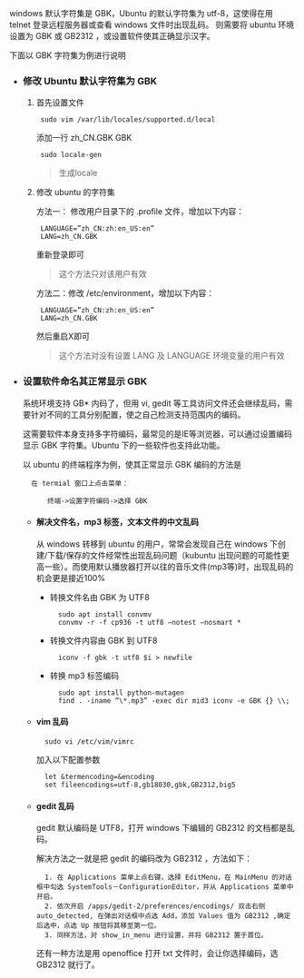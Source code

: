 windows 默认字符集是 GBK，Ubuntu 的默认字符集为 utf-8，这使得在用 telnet 登录远程服务器或查看 windows 文件时出现乱码。
则需要将 ubuntu 环境设置为 GBK 或  GB2312 ，或设置软件使其正确显示汉字。

下面以 GBK 字符集为例进行说明

- ### 修改 Ubuntu 默认字符集为 GBK

    1. 首先设置文件

            sudo vim /var/lib/locales/supported.d/local

        添加一行 zh_CN.GBK GBK

            sudo locale-gen
        > 生成locale

    2. 修改 ubuntu 的字符集

        方法一： 修改用户目录下的 .profile 文件，增加以下内容：

            LANGUAGE=”zh_CN:zh:en_US:en”
            LANG=zh_CN.GBK

        重新登录即可
        > 这个方法只对该用户有效

        方法二：修改 /etc/environment，增加以下内容：

            LANGUAGE=”zh_CN:zh:en_US:en”
            LANG=zh_CN.GBK

        然后重启X即可
        > 这个方法对没有设置 LANG 及 LANGUAGE 环境变量的用户有效

- ### 设置软件命名其正常显示 GBK

    系统环境支持 GB* 内码了，但用 vi, gedit 等工具访问文件还会继续乱码，需要针对不同的工具分别配置，使之自己检测支持范围内的编码。

    这需要软件本身支持多字符编码，最常见的是IE等浏览器，可以通过设置编码显示 GBK 字符集。Ubuntu 下的一些软件也支持此功能。

    以 ubuntu 的终端程序为例，使其正常显示 GBK 编码的方法是

        在 termial 窗口上点击菜单：

            终端->设置字符编码->选择 GBK

    - #### 解决文件名，mp3 标签，文本文件的中文乱码

        从 windows 转移到 ubuntu 的用户，常常会发现自己在 windows 下创建/下载/保存的文件经常性出现乱码问题（kubuntu 出现问题的可能性更高一些）。而使用默认播放器打开以往的音乐文件(mp3等)时，出现乱码的机会更是接近100%

        + 转换文件名由 GBK 为 UTF8

                sudo apt install convmv
                convmv -r -f cp936 -t utf8 –notest –nosmart *

        + 转换文件内容由 GBK 到 UTF8

                iconv -f gbk -t utf8 $i > newfile

        + 转换 mp3 标签编码

                sudo apt install python-mutagen
                find . -iname “\*.mp3” -exec dir mid3 iconv -e GBK {} \\;

    - #### vim 乱码

            sudo vi /etc/vim/vimrc

        加入以下配置参数

            let &termencoding=&encoding
            set fileencodings=utf-8,gb18030,gbk,GB2312,big5

    - #### gedit 乱码

        gedit 默认编码是 UTF8，打开 windows 下编辑的 GB2312 的文档都是乱码。

        解决方法之一就是把 gedit 的编码改为 GB2312 ，方法如下：
        
            1. 在 Applications 菜单上点右键，选择 EditMenu，在 MainMenu 的对话框中勾选 SystemTools－ConfigurationEditor，并从 Applications 菜单中开启。
            2. 依次开启 /apps/gedit-2/preferences/encodings/ 双击右侧 auto_detected, 在弹出对话框中点选 Add，添加 Values 值为 GB2312 ,确定后选中，点选 Up 按钮将其移至第一位。
            3. 同样方法，对 show_in_menu 进行设置，并将 GB2312 置于首位。

        还有一种方法是用 openoffice 打开 txt 文件时，会让你选择编码，选 GB2312 就行了。
